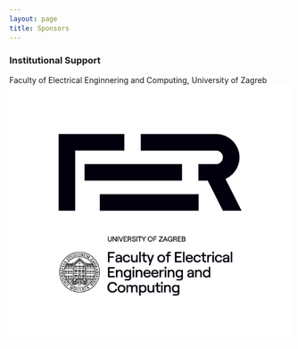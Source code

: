 ```yaml
---
layout: page
title: Sponsors
---
```

### Institutional Support
Faculty of Electrical Enginnering and Computing, University of Zagreb <br>
![FER_logo](./assets/img/FER_logo_3-1_university.png)